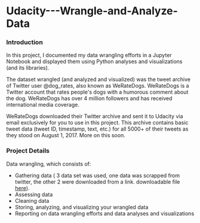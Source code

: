 # Udacity---Wrangle-and-Analyze-Data

### Introduction
In this project, I documented my data wrangling efforts in a Jupyter Notebook and displayed them using Python analyses and visualizations (and its libraries).

The dataset  wrangled (and analyzed and visualized) was the tweet archive of Twitter user @dog_rates, also known as WeRateDogs. WeRateDogs is a Twitter account that rates people's dogs with a humorous comment about the dog. WeRateDogs has over 4 million followers and has received international media coverage.

WeRateDogs downloaded their Twitter archive and sent it to Udacity via email exclusively for you to use in this project. This archive contains basic tweet data (tweet ID, timestamp, text, etc.) for all 5000+ of their tweets as they stood on August 1, 2017. More on this soon.

### Project Details
Data wrangling, which consists of:
- Gathering data ( 3 data set was used, one data was scrapped from twitter, the other 2 were downloaded from a link. downloadable file [here](https://d17h27t6h515a5.cloudfront.net/topher/2017/August/599fd2ad_image-predictions/image-predictions.tsv)).
- Assessing data
- Cleaning data
- Storing, analyzing, and visualizing your wrangled data
- Reporting on data wrangling efforts and data analyses and visualizations
